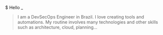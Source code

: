 $ Hello _
> I am a DevSecOps Engineer in Brazil.
> I love creating tools and automations.
> My routine involves many technologies and other skills such as architecture, cloud, planning...
